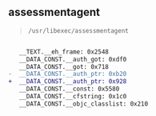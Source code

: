 ## assessmentagent

> `/usr/libexec/assessmentagent`

```diff

   __TEXT.__eh_frame: 0x2548
   __DATA_CONST.__auth_got: 0xdf0
   __DATA_CONST.__got: 0x718
-  __DATA_CONST.__auth_ptr: 0xb20
+  __DATA_CONST.__auth_ptr: 0x928
   __DATA_CONST.__const: 0x5580
   __DATA_CONST.__cfstring: 0x1c0
   __DATA_CONST.__objc_classlist: 0x210

```

